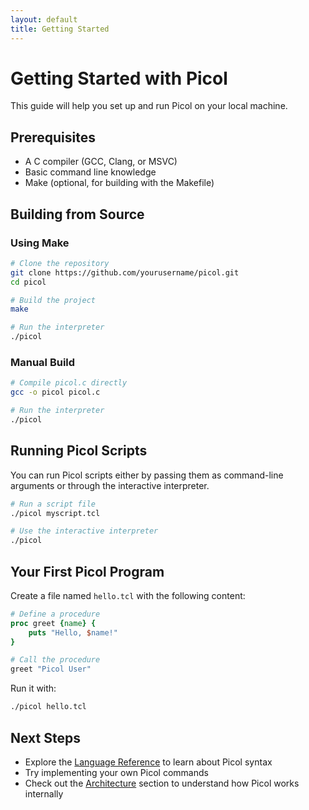 ```yaml
---
layout: default
title: Getting Started
---
```


# Getting Started with Picol

This guide will help you set up and run Picol on your local machine.

## Prerequisites

- A C compiler (GCC, Clang, or MSVC)
- Basic command line knowledge
- Make (optional, for building with the Makefile)

## Building from Source

### Using Make

```bash
# Clone the repository
git clone https://github.com/yourusername/picol.git
cd picol

# Build the project
make

# Run the interpreter
./picol
```

### Manual Build

```bash
# Compile picol.c directly
gcc -o picol picol.c

# Run the interpreter
./picol
```

## Running Picol Scripts

You can run Picol scripts either by passing them as command-line arguments or through the interactive interpreter.

```bash
# Run a script file
./picol myscript.tcl

# Use the interactive interpreter
./picol
```

## Your First Picol Program

Create a file named `hello.tcl` with the following content:

```tcl
# Define a procedure
proc greet {name} {
    puts "Hello, $name!"
}

# Call the procedure
greet "Picol User"
```

Run it with:

```bash
./picol hello.tcl
```

## Next Steps

- Explore the [Language Reference](reference/README.md) to learn about Picol syntax
- Try implementing your own Picol commands
- Check out the [Architecture](architecture.md) section to understand how Picol works internally
